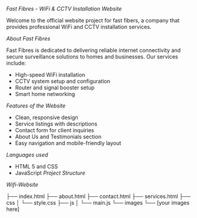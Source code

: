 *Fast Fibres - WiFi & CCTV Installation Website*

Welcome to the official website project for fast fibers, a company that provides professional WiFi and CCTV installation services.

*About Fast Fibres*

Fast Fibres is dedicated to delivering reliable internet connectivity and secure surveillance solutions to homes and businesses. Our services include:

- High-speed WiFi installation
- CCTV system setup and configuration
- Router and signal booster setup
- Smart home networking

*Features of the Website*

- Clean, responsive design
- Service listings with descriptions
- Contact form for client inquiries
- About Us and Testimonials section
- Easy navigation and mobile-friendly layout

 *Languages used*

- HTML 5 and CSS
- JavaScript
  *Project Structure*

*Wifi-Website*

├── index.html
├── about.html
├── contact.html
├── services.html
├── css
│   └── style.css
├── js
│   └── main.js
└── images
    └── [your images here]
